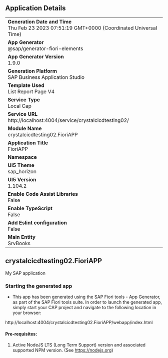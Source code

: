 ## Application Details
|               |
| ------------- |
|**Generation Date and Time**<br>Thu Feb 23 2023 07:51:19 GMT+0000 (Coordinated Universal Time)|
|**App Generator**<br>@sap/generator-fiori-elements|
|**App Generator Version**<br>1.9.0|
|**Generation Platform**<br>SAP Business Application Studio|
|**Template Used**<br>List Report Page V4|
|**Service Type**<br>Local Cap|
|**Service URL**<br>http://localhost:4004/service/crystalcicdtesting02/
|**Module Name**<br>crystalcicdtesting02.FioriAPP|
|**Application Title**<br>FioriAPP|
|**Namespace**<br>|
|**UI5 Theme**<br>sap_horizon|
|**UI5 Version**<br>1.104.2|
|**Enable Code Assist Libraries**<br>False|
|**Enable TypeScript**<br>False|
|**Add Eslint configuration**<br>False|
|**Main Entity**<br>SrvBooks|

## crystalcicdtesting02.FioriAPP

My SAP application

### Starting the generated app

-   This app has been generated using the SAP Fiori tools - App Generator, as part of the SAP Fiori tools suite.  In order to launch the generated app, simply start your CAP project and navigate to the following location in your browser:

http://localhost:4004/crystalcicdtesting02.FioriAPP/webapp/index.html

#### Pre-requisites:

1. Active NodeJS LTS (Long Term Support) version and associated supported NPM version.  (See https://nodejs.org)


